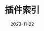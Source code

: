 ---
title: 插件索引
cover: /assets/images/cover3.jpg
icon: fa-solid fa-plug
date: 2023-11-22
order: 6
---
